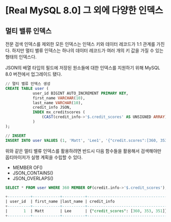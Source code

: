 # [Real MySQL 8.0] 그 외에 다양한 인덱스

## 멀티 밸류 인덱스

전문 검색 인덱스를 제외한 모든 인덱스는 인덱스 키와 데이터 레코드가 1:1 관계를 가진다. 하지만 멀티 밸류 인덱스는 하나의 데이터 레코드가 여러 개의 키 값을 가질 수 있는 형태의 인덱스다.

JSON의 배열 타입의 필드에 저장된 원소들에 대한 인덱스를 지원하기 위해 MySQL 8.0 버전에서 업그레이드 됐다.

```sql
// 멀티 밸류 인덱스 생성
CREATE TABLE user (
			user_id BIGINT AUTO_INCREMENT PRIMARY KEY, 
			first_name VARCHAR(10),
			last_name VARCHAR(10),
			credit_info JSON,
			INDEX mx_creditscores (
				(CAST(credit_info->'$.credit_scores' AS UNSIGNED ARRAY))
			)
);

// INSERT
INSERT INTO user VALUES (1, 'Matt', 'Lee1', '{"credit.scores":[360, 353, 351]}');
```

위와 같은 멀티 밸류 인덱스를 활용하려면 반드시 다음 함수들을 활용해서 검색해야만 옵티마이저가 실행 계획을 수립할 수 있다.

- MEMBER OF()
- JSON_CONTAINS()
- JSON_OVERLAPS()

```sql
SELECT * FROM user WHERE 360 MEMBER OF(credit.info->'$.credit_scores');

+----------+------------+----------+--------------------------------------+
| user_id  | first_name |last_name | credit_info                          |
+----------+------------+----------+--------------------------------------+
|       1  | Matt       | Lee      | {"credit_scores": [360, 353, 351]}   |
+----------+------------+----------+--------------------------------------+
```